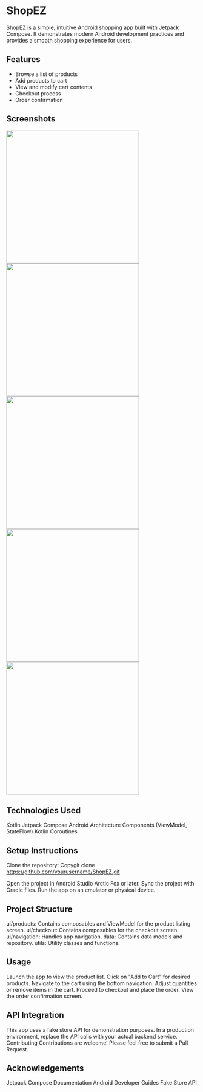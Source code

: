 # ShopEZ
ShopEZ is a simple, intuitive Android shopping app built with Jetpack Compose. It demonstrates modern Android development practices and provides a smooth shopping experience for users.

## Features

- Browse a list of products
- Add products to cart
- View and modify cart contents
- Checkout process
- Order confirmation

## Screenshots
<image src = "images/ScrrenShot_1.jpg" height = "350.px"> <image src = "images/ScreenShot_2.jpg" height = "350.px">
<image src = "images/ScreenShot_3.jpg" height = "350.px">
<image src = "images/ScreenShot_4.jpg" height = "350.px">
<image src = "images/ScreenShot_5.jpg" height = "350.px">

## Technologies Used

Kotlin
Jetpack Compose
Android Architecture Components (ViewModel, StateFlow)
Kotlin Coroutines

## Setup Instructions

Clone the repository:
Copygit clone https://github.com/yourusername/ShopEZ.git

Open the project in Android Studio Arctic Fox or later.
Sync the project with Gradle files.
Run the app on an emulator or physical device.

## Project Structure

ui/products: Contains composables and ViewModel for the product listing screen.
ui/checkout: Contains composables for the checkout screen.
ui/navigation: Handles app navigation.
data: Contains data models and repository.
utils: Utility classes and functions.

## Usage

Launch the app to view the product list.
Click on "Add to Cart" for desired products.
Navigate to the cart using the bottom navigation.
Adjust quantities or remove items in the cart.
Proceed to checkout and place the order.
View the order confirmation screen.

## API Integration
This app uses a fake store API for demonstration purposes. In a production environment, replace the API calls with your actual backend service.
Contributing
Contributions are welcome! Please feel free to submit a Pull Request.


## Acknowledgements

Jetpack Compose Documentation
Android Developer Guides
Fake Store API

